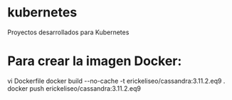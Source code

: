# kubernetes
Proyectos desarrollados para Kubernetes


# Para crear la imagen Docker:
vi Dockerfile
docker build --no-cache -t erickeliseo/cassandra:3.11.2.eq9 .
docker push erickeliseo/cassandra:3.11.2.eq9
